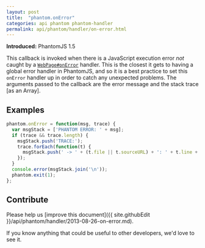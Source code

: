 ```yaml
---
layout: post
title:  "phantom.onError"
categories: api phantom phantom-handler
permalink: api/phantom/handler/on-error.html
---
```


**Introduced:** PhantomJS 1.5

This callback is invoked when there is a JavaScript execution error _not_ caught by a [`WebPage#onError`](API-Reference-WebPage#wiki-webpage-onError) handler. This is the closest it gets to having a global error handler in PhantomJS, and so it is a best practice to set this `onError` handler up in order to catch any unexpected problems. The arguments passed to the callback are the error message and the stack trace [as an Array].

## Examples

```javascript
phantom.onError = function(msg, trace) {
  var msgStack = ['PHANTOM ERROR: ' + msg];
  if (trace && trace.length) {
    msgStack.push('TRACE:');
    trace.forEach(function(t) {
      msgStack.push(' -> ' + (t.file || t.sourceURL) + ': ' + t.line + (t.function ? ' (in function ' + t.function +')' : ''));
    });
  }
  console.error(msgStack.join('\n'));
  phantom.exit(1);
};
```

## Contribute

Please help us [improve this document]({{ site.githubEdit }}/api/phantom/handler/2013-08-26-on-error.md).

If you know anything that could be useful to other developers, we'd love to see it.


